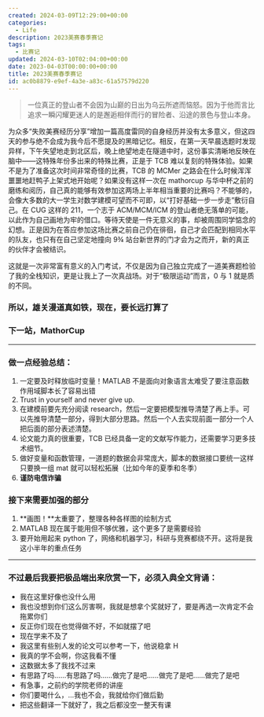 ```yaml
---
created: 2024-03-09T12:29:00+00:00
categories:
  - Life
description: 2023美赛春季赛记
tags:
  - 比赛记
updated: 2024-03-10T02:04:00+00:00
date: 2023-04-03T00:00:00+00:00
title: 2023美赛春季赛记
id: ac0b8879-e9ef-4a3e-a83c-61a57579d220
---
```


> 一位真正的登山者不会因为山巅的日出为乌云所遮而恼怒。因为于他而言比追求一瞬闪耀更迷人的是邂逅相伴而行的冒险者、沿途的景色与登山本身。

为众多“失败美赛经历分享”增加一篇高度雷同的自身经历并没有太多意义，但这四天的参与绝不会成为我今后不愿提及的黑暗记忆。相反，在第一天早晨选题时发现异样，下午失望地走到北区后，晚上绝望地走在隧道中时，这份事实清晰地反映在脑中——这特殊年份多出来的特殊比赛，正是于 TCB 难以复刻的特殊体验。如果不是为了准备这次时间非常奇怪的比赛，TCB 的 MCMer 之路会在什么时候浑浑噩噩地赶鸭子上架式地开始呢？如果没有这样一次在 mathorcup 与华中杯之前的磨练和阅历，自己真的能够有效参加这两场上半年相当重要的比赛吗？不能够的，会像大多数的大一学生对数学建模可望而不可即，以“打好基础一步一步走”敷衍自己。在 CUG 这样的 211，一个志于 ACM/MCM/ICM 的登山者绝无落单的可能，以此作为自己画地为牢的借口。等待天使是一件无意义的事，却被周围同学惦念的幻想。正是因为在答应参加这场比赛之前自己仍在徘徊，自己才会匹配到相同水平的队友，也只有在自己坚定地撞向 9¾ 站台新世界的门才会为之而开，新的真正的伙伴才会被结识。

这就是一次非常富有意义的入门考试，不仅是因为自己独立完成了一道美赛题检验了我的全栈知识，更是让我上了一次真战场。对于“极限运动”而言，0 与 1 就是质的不同。

### **所以，雄关漫道真如铁，现在，要长远打算了**

### **下一站，MathorCup**

---

### **做一点经验总结：**

1. 一定要及时释放临时变量！MATLAB 不是面向对象语言太难受了要注意函数作用域脚本长了容易出错
2. Trust in yourself and never give up.
3. 在建模前要先充分阅读 research，然后一定要把模型推导清楚了再上手。可以先推导清楚一部分，得到大部分思路。然后一个人去实现前面一部分一个人把后面的部分表述清楚。
4. 论文能力真的很重要，TCB 已经具备一定的文献写作能力，还需要学习更多技术细节。
5. 做好变量和函数管理，一道题的数据会非常庞大，脚本的数据接口要统一这样只要换一组 mat 就可以轻松拓展（比如今年的夏季和冬季）
6. **谨防电信诈骗**

### **接下来需要加强的部分**

1. **画图！**太重要了，整理各种各样图的绘制方式
2. MATLAB 现在属于能用但不够优雅，这个更多了是需要经验
3. 要开始用起来 python 了，网络和机器学习，科研与竞赛都绕不开。这将是我这小半年的重点任务

---

### **不过最后我要把极品端出来欣赏一下，必须入典全文背诵：**

- 我在这里好像也没什么用
- 我也没想到你们这么厉害啊，我就是想拿个奖就好了，要是再选一次肯定不会拖累你们
- 反正你们现在也觉得做不好，不如就摆了吧
- 现在学来不及了
- 我这里有些别人发的论文可以参考一下，他说稳拿 H
- 我真的学不会啊，你这我看不懂
- 这数据太多了我找不过来
- 有思路了吗……有思路了吗……做完了是吧……做完了是吧……做完了是吧
- 有急事，之前约的学院老师的讲座
- 你们要喝什么，…我也不会，我就给你们做后勤
- 把这些翻译一下就好了，我之后都没空一整天有课
